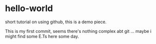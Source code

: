 # hello-world
short tutorial on using github, this is a demo piece.

This is my first commit, seems there's nothing complex abt git ... maybe i might find some E.Ts here some day.

